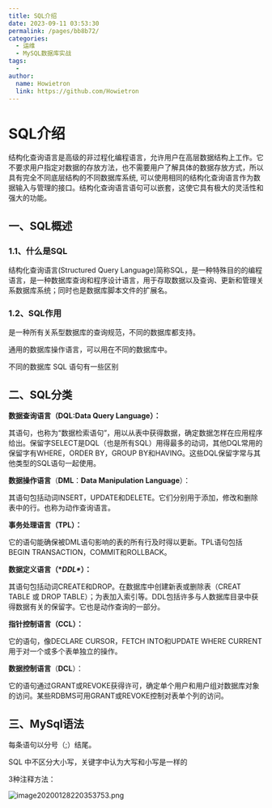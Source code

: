 ```yaml
---
title: SQL介绍
date: 2023-09-11 03:53:30
permalink: /pages/bb8b72/
categories:
  - 运维
  - MySQL数据库实战
tags:
  - 
author: 
  name: Howietron
  link: https://github.com/Howietron
---
```

# SQL介绍

结构化查询语言是高级的非过程化编程语言，允许用户在高层数据结构上工作。它不要求用户指定对数据的存放方法，也不需要用户了解具体的数据存放方式，所以具有完全不同底层结构的不同数据库系统, 可以使用相同的结构化查询语言作为数据输入与管理的接口。结构化查询语言语句可以嵌套，这使它具有极大的灵活性和强大的功能。

## 一、SQL概述

### 1.1、什么是SQL

结构化查询语言(Structured Query Language)简称SQL，是一种特殊目的的编程语言，是一种数据库查询和程序设计语言，用于存取数据以及查询、更新和管理关系数据库系统；同时也是数据库脚本文件的扩展名。

### 1.2、SQL作用

是一种所有关系型数据库的查询规范，不同的数据库都支持。

通用的数据库操作语言，可以用在不同的数据库中。

不同的数据库 SQL 语句有一些区别

## 二、SQL分类

**数据查询语言（DQL:Data Query Language）：**

其语句，也称为“数据检索语句”，用以从表中获得数据，确定数据怎样在应用程序给出。保留字SELECT是DQL（也是所有SQL）用得最多的动词，其他DQL常用的保留字有WHERE，ORDER BY，GROUP BY和HAVING。这些DQL保留字常与其他类型的SQL语句一起使用。

**数据操作语言**（**DML**：**Data Manipulation Language**）：

其语句包括动词INSERT，UPDATE和DELETE。它们分别用于添加，修改和删除表中的行。也称为动作查询语言。

**事务处理语言（TPL）：**

它的语句能确保被DML语句影响的表的所有行及时得以更新。TPL语句包括BEGIN TRANSACTION，COMMIT和ROLLBACK。

**数据定义语言（\**DDL\**）：**

其语句包括动词CREATE和DROP。在数据库中创建新表或删除表（CREAT TABLE 或 DROP TABLE）；为表加入索引等。DDL包括许多与人数据库目录中获得数据有关的保留字。它也是动作查询的一部分。

**指针控制语言（CCL）：**

它的语句，像DECLARE CURSOR，FETCH INTO和UPDATE WHERE CURRENT用于对一个或多个表单独立的操作。

**数据控制语言**（**DCL**）：

它的语句通过GRANT或REVOKE获得许可，确定单个用户和用户组对数据库对象的访问。某些RDBMS可用GRANT或REVOKE控制对表单个列的访问。

## 三、MySql语法

每条语句以分号（;）结尾。

SQL 中不区分大小写，关键字中认为大写和小写是一样的

3种注释方法：

![image20200128220353753.png](https://oss.howie.top/img/2023/11/2720231127163902.png)